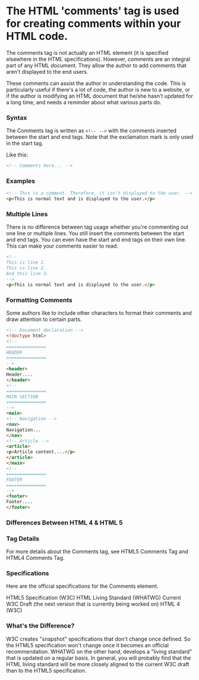 # The HTML 'comments' tag is used for creating comments within your HTML code.

The comments tag is not actually an HTML element (it is specified elsewhere in the HTML specifications). However, comments are an integral part of any HTML document. They allow the author to add comments that aren't displayed to the end users.

These comments can assist the author in understanding the code. This is particularly useful if there's a lot of code, the author is new to a website, or if the author is modifying an HTML document that he/she hasn't updated for a long time, and needs a reminder about what various parts do.

### Syntax

The Comments tag is written as `<!-- -->` with the comments inserted between the start and end tags. Note that the exclamation mark is only used in the start tag.

Like this:

```html
<!-- Comments here... -->
```

### Examples

```html
<!-- This is a comment. Therefore, it isn't displayed to the user. -->
<p>This is normal text and is displayed to the user.</p>
```

### Multiple Lines

There is no difference between tag usage whether you're commenting out one line or multiple lines. You still insert the comments between the start and end tags. You can even have the start and end tags on their own line. This can make your comments easier to read.

```html
<!-- 
This is line 1.
This is line 2.
And this line 3.
-->
<p>This is normal text and is displayed to the user.</p>
```

### Formatting Comments

Some authors like to include other characters to format their comments and draw attention to certain parts.

```html
<!-- Document declaration -->
<!doctype html>
<!-- 
===============
HEADER
===============
-->
<header>
Header....
</header>
<!-- 
===============
MAIN SECTION
===============
-->
<main>
<!-- Navigation -->
<nav>
Navigation...
</nav>
<!-- Article -->
<article>
<p>Article content....</p>
</article>
</main>
<!-- 
===============
FOOTER
===============
-->
<footer>
Footer....
</footer>
```

### Differences Between HTML 4 & HTML 5

### Tag Details

For more details about the Comments tag, see HTML5 Comments Tag and HTML4 Comments Tag.

### Specifications

Here are the official specifications for the Comments element.

HTML5 Specification (W3C)
HTML Living Standard (WHATWG)
Current W3C Draft (the next version that is currently being worked on)
HTML 4 (W3C)

### What's the Difference?

W3C creates "snapshot" specifications that don't change once defined. So the HTML5 specification won't change once it becomes an official recommendation. WHATWG on the other hand, develops a "living standard" that is updated on a regular basis. In general, you will probably find that the HTML living standard will be more closely aligned to the current W3C draft than to the HTML5 specification.
